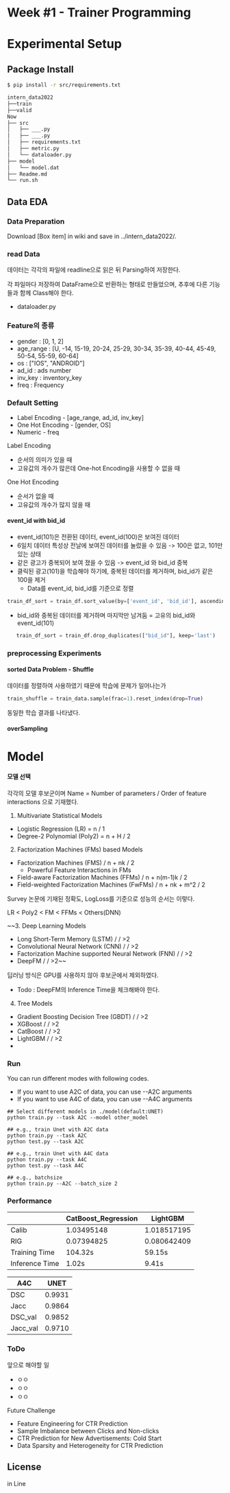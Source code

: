 # Week #1 - Trainer Programming


# Experimental Setup

## Package Install
```sh
$ pip install -r src/requirements.txt
```

```bash
intern_data2022
├──train
├──valid
Now
├── src
│   ├── ___.py
│   ├── ___.py
│   ├── requirements.txt
│   ├── metric.py
│   └── dataloader.py
├── model
│   └── model.dat
├── Readme.md
└── run.sh
``` 

## Data EDA

### Data Preparation
Download [Box item] in wiki and save in ../intern_data2022/.

### read Data

데이터는 각각의 파일에 readline으로 읽은 뒤 Parsing하여 저장한다.

각 파일마다 저장하여 DataFrame으로 반환하는 형태로 만들었으며, 추후에 다른 기능들과 함께 Class해야 한다. 
 - dataloader.py



### Feature의 종류
 - gender : [0, 1, 2]
 - age_range : [U, -14, 15-19, 20-24, 25-29, 30-34, 35-39, 40-44, 45-49, 50-54, 55-59, 60-64]
 - os : ["IOS", "ANDROID"]
 - ad_id : ads number
 - inv_key : inventory_key
 - freq : Frequency

### Default Setting

- Label Encoding - [age_range, ad_id, inv_key]
- One Hot Encoding - [gender, OS]
- Numeric - freq

Label Encoding

  - 순서의 의미가 있을 때
  - 고유값의 개수가 많은데 One-hot Encoding을 사용할 수 없을 때

One Hot Encoding
 - 순서가 없을 때
 - 고유값의 개수가 많지 않을 때


#### event_id with bid_id
 - event_id(101)은 전환된 데이터, event_id(100)은 보여진 데이터
 - 6일치 데이터 특성상 전날에 보여진 데이터를 눌렀을 수 있음 -> 100은 없고, 101만 있는 상태
 - 같은 광고가 중복되어 보여 졌을 수 있음 -> event_id 와 bid_id 중복
 - 클릭된 광고(101)을 학습해야 하기에, 중복된 데이터를 제거하며, bid_id가 같은 100을 제거
   - Data를 event_id, bid_id를 기준으로 정렬
 ```python
train_df_sort = train_df.sort_value(by=['event_id', 'bid_id'], ascending=True)
```
   - bid_id와 중복된 데이터를 제거하며 마지막만 남겨둠 = 고유의 bid_id와 event_id(101)
```python 
   train_df_sort = train_df.drop_duplicates(["bid_id"], keep='last')
```

### preprocessing Experiments

#### sorted Data Problem - Shuffle

데이터를 정렬하여 사용하였기 때문에 학습에 문제가 일어나는가

```python
train_shuffle = train_data.sample(frac=1).reset_index(drop=True)
```
동일한 학습 결과를 나타냈다.

#### overSampling



# Model 

#### 모델 선택

각각의 모델 후보군이며 Name = Number of parameters / Order of feature interactions 으로 기재했다. 

1. Multivariate Statistical Models
-  Logistic Regression (LR) =  n / 1
-  Degree-2 Polynomial (Poly2) =  n + H / 2

2. Factorization Machines (FMs) based Models
- Factorization Machines (FMS) / n + nk / 2
  - Powerful Feature Interactions in FMs
- Field-aware Factorization Machines (FFMs) / n + n(m-1)k / 2
- Field-weighted Factorization Machines (FwFMs) / n + nk + m^2 / 2

Survey 논문에 기재된 정확도, LogLoss를 기준으로 성능의 순서는 이렇다.

LR < Poly2 < FM < FFMs < Others(DNN)

~~3. Deep Learning Models
-  Long Short-Term Memory (LSTM) / / >2
-  Convolutional Neural Network (CNN) / / >2
-  Factorization Machine supported Neural Network (FNN) / / >2
-  DeepFM / / >2~~

딥러닝 방식은 GPU를 사용하지 않아 후보군에서 제외하였다.
 - Todo : DeepFM의 Inference Time을 체크해봐야 한다.

4. Tree Models 
 - Gradient Boosting Decision Tree (GBDT) / / >2
 - XGBoost / / >2
 - CatBoost / / >2
 - LightGBM / / >2
 - 





### Run

You can run different modes with following codes.
- If you want to use A2C of data, you can use --A2C arguments
- If you want to use A4C of data, you can use --A4C arguments

```
## Select different models in ./model(default:UNET)
python train.py --task A2C --model other_model

## e.g., train Unet with A2C data
python train.py --task A2C
python test.py --task A2C

## e.g., train Unet with A4C data
python train.py --task A4C
python test.py --task A4C

## e.g., batchsize
python train.py --A2C --batch_size 2

```

### Performance

|             | CatBoost_Regression | LightGBM    |
|-------------|---------------------|-------------|
| Calib       | 1.03495148          | 1.018517195 |
| RIG         | 0.07394825          | 0.080642409 |
| Training Time | 104.32s             | 59.15s      |
| Inference Time | 1.02s               | 9.41s       |



| A4C      | UNET   |
| -------- | ------ |
| DSC      | 0.9931 |
| Jacc     | 0.9864 |
| DSC_val  | 0.9852 |
| Jacc_val | 0.9710 |




### ToDo
 앞으로 해야할 일
 - ㅇㅇ 
 - ㅇㅇ
 - ㅇㅇ


Future Challenge
- Feature Engineering for CTR Prediction
- Sample Imbalance between Clicks and Non-clicks
- CTR Prediction for New Advertisements: Cold Start
- Data Sparsity and Heterogeneity for CTR Prediction




## License
in Line